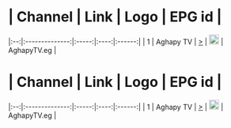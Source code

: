  #  | Channel        | Link  | Logo | EPG id |
|:--:|:--------------:|:-----:|:----:|:------:|
| 1  | Aghapy TV | [>](https://5b622f07944df.streamlock.net/aghapy.tv/aghapy.smil/playlist.m3u8) | <img height="20" src="https://upload.wikimedia.org/wikipedia/en/e/eb/AghapyTV.jpg"/> | AghapyTV.eg |
 #  | Channel        | Link  | Logo | EPG id |
|:--:|:--------------:|:-----:|:----:|:------:|
| 1  | Aghapy TV | [>](https://5b622f07944df.streamlock.net/aghapy.tv/aghapy.smil/playlist.m3u8) | <img height="20" src="https://upload.wikimedia.org/wikipedia/en/e/eb/AghapyTV.jpg"/> | AghapyTV.eg |